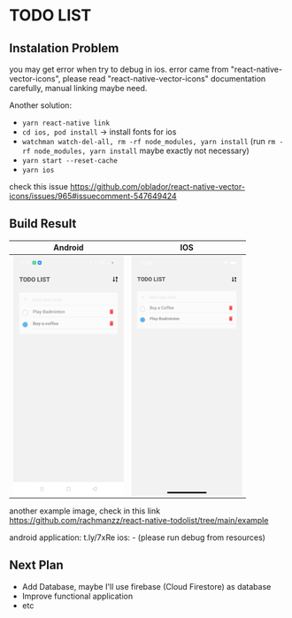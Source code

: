 # TODO LIST



## Instalation Problem
you may get error when try to debug in ios. error came from "react-native-vector-icons", please read "react-native-vector-icons" documentation carefully, manual linking maybe need.

Another solution: 
- `yarn react-native link`
- `cd ios, pod install` -> install fonts for ios
- `watchman watch-del-all, rm -rf node_modules, yarn install` (run `rm -rf node_modules, yarn install` maybe exactly not necessary)
- `yarn start --reset-cache`
- `yarn ios`


check this issue https://github.com/oblador/react-native-vector-icons/issues/965#issuecomment-547649424



## Build Result

| Android      | IOS |
| ----------- | ----------- |
| <img src="./example/android/img-3.jpg" alt="Markdown Monster icon" style="float: left; width: 200px" />      | <img src="./example/ios/img-1.png" alt="Markdown Monster icon" style="float: left; width: 200px" />        |

another example image, check in this link https://github.com/rachmanzz/react-native-todolist/tree/main/example

android application: t.ly/7xRe
ios: - (please run debug from resources)



## Next Plan

- Add Database, maybe I'll use firebase (Cloud Firestore) as database
- Improve functional application
- etc


